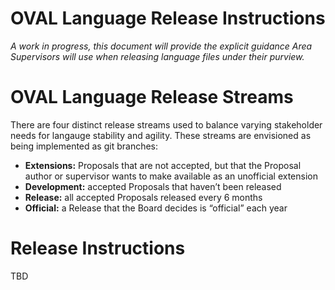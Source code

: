# OVAL Language Release Instructions

_A work in progress, this document will provide the explicit guidance Area Supervisors will use when releasing language files under their purview._

# OVAL Language Release Streams
There are four distinct release streams used to balance varying stakeholder needs for langauge stability and agility. These streams are envisioned as being implemented as git branches:

* **Extensions:** Proposals that are not accepted, but that the Proposal author or supervisor wants to make available as an unofficial extension
* **Development:** accepted Proposals that haven’t been released
* **Release:** all accepted Proposals released every 6 months
* **Official:** a Release that the Board decides is “official” each year

# Release Instructions
TBD	